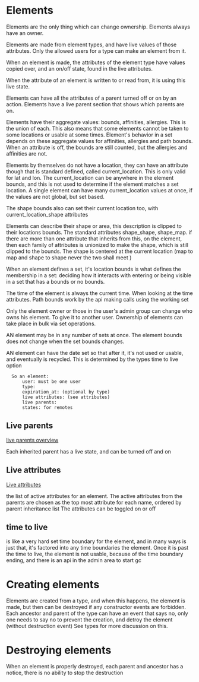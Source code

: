 # Elements
Elements are the only thing which can change ownership. Elements always have an owner.

Elements are made from element types, and have live values of those attributes.
Only the allowed users for a type can make an element from it.

When an element is made, the attributes of the element type have values copied over,
and an on/off state, found in the live attributes.

When the attribute of an element is written to or read from, it is using this live state.

Elements can have all the attributes of a parent turned off or on by an action.
Elements have a live parent section that shows which parents are on.


Elements have their aggregate values: bounds, affinities, allergies. This is the union of each.
This also means that some elements cannot be taken to some locations or usable at some times.
Element's behavior in a set depends on these aggregate values for affinities, allergies and path bounds.
When an attribute is off, the bounds are still counted, but the allergies and affinities are not.

Elements by themselves do not have a location, they can have an attribute though that is standard defined, called current_location.
This is only valid for lat and lon. The current_location can be anywhere in the element bounds, and this is not used to determine if the element matches a set location.
A single element can have many current_location values at once, if the values are not global, but set based.

The shape bounds also can set their current location too, with current_location_shape attributes
 
Elements can describe their shape or area, this description is clipped to their locations bounds. The standard attributes shape_shape, shape_map.
if there are more than one attribute that inherits from this, on the element, then each family of attributes is unionized to make the shape, which is still clipped to the bounds.
The shape is centered at the current location (map to map and shape to shape never the two shall meet )


When an element defines a set, it's location bounds is what defines the membership in a set:
deciding how it interacts with entering or being visible in a set that has a bounds or no bounds.


The time of the element is always the current time. When looking at the time attributes.
Path bounds work by the api making calls using the working set


Only the element owner or those in the user's admin group can change who owns his element. To give it to another user.
Ownership of elements can take place in bulk via set operations.

AN element may be in any number of sets at once.
The element bounds does not change when the set bounds changes.

AN element can have the date set so that after it, it's not used or usable, and eventually is recycled. This is determined by the types time to live option


      So an element:
          user: must be one user
          type:
          expiration_at: (optional by type)  
          live attributes: (see attributes)
          live parents:  
          states: for remotes  


## Live parents
[live parents overview](live-parent-overview.md)

Each inherited parent has a live state, and can be turned off and on

## Live attributes
[Live attributes](live-attribute-overview.md)

the list of active attributes for an element.
The active attributes from the parents are chosen as the top most attribute for each name, ordered by parent inheritance list 
The attributes can be toggled on or off

## time to live

is like a very hard set time boundary for the element, and in many ways is just that, it's factored into any time boundaries the element.
Once it is past the time to live, the element is not usable, because of the time boundary ending, and there is an api in the admin area to start gc

# Creating elements

Elements are created from a type, and when this happens, the element is made, but then can be destroyed if any constructor events are forbidden.
Each ancestor and parent of the type can have an event that says no, only one needs to say no to prevent the creation, and detroy the element (without destruction event)
See types for more discussion on this.

# Destroying elements

When an element is properly destroyed, each parent and ancestor has a notice, there is no ability to stop the destruction
